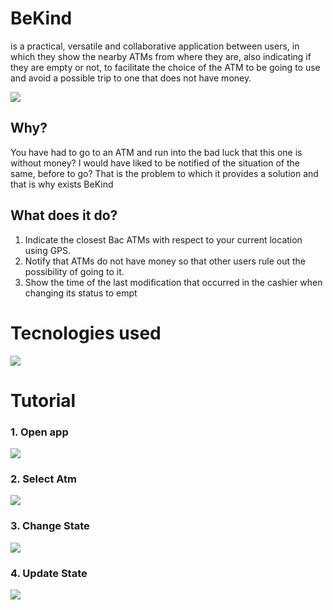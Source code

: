 # BeKind
is a practical, versatile and collaborative application
between users, in which they show the nearby ATMs from where they are, also indicating if they are empty or not, to facilitate the choice of the ATM to be going to use and avoid a possible trip to one that does not have money.

![](https://github.com/J2rg3n-B3rm2d3z/FinalProject/blob/master/assets/splashScreen.png?raw=true)
## Why?
You have had to go to an ATM and run into the bad
luck that this one is without money? I would have
liked to be notified of the situation of the same, before
to go?
That is the problem to which it provides a solution and that is why
exists BeKind
## What does it do?
1. Indicate the closest Bac ATMs with respect to your current location using GPS.
2. Notify that ATMs do not have money so that other users rule out the possibility of going to it.
3. Show the time of the last modification that occurred in the cashier when changing its status to empt

# Tecnologies used
![](https://github.com/J2rg3n-B3rm2d3z/FinalProject/blob/master/assets/technologies%20used.png?raw=true)
# Tutorial 
### 1. Open app
![](https://github.com/J2rg3n-B3rm2d3z/FinalProject/blob/master/assets/mainScreen.png?raw=true)
### 2. Select Atm
![](https://github.com/J2rg3n-B3rm2d3z/FinalProject/blob/master/assets/selectAtm.png?raw=true)
### 3. Change State
![](https://github.com/J2rg3n-B3rm2d3z/FinalProject/blob/master/assets/changeState.png?raw=true)
### 4. Update State
![](https://github.com/J2rg3n-B3rm2d3z/FinalProject/blob/master/assets/updatedState.png?raw=true)
